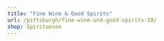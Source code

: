 ```yaml
---
title: "Fine Wine & Good Spirits"
url: /pittsburgh/fine-wine-und-good-spirits-18/
shop: Spirituosen
---
```

